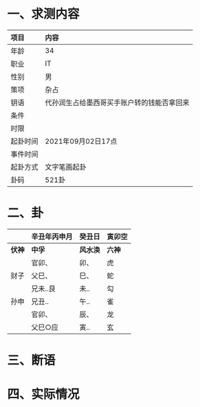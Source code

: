 # 一、求测内容

| 项目     | 内容                                       |
| :------- | :----------------------------------------- |
| 年龄     | 34                                         |
| 职业     | IT                                         |
| 性别     | 男                                         |
| 策项     | 杂占                                       |
| 钥语     | 代孙润生占给墨西哥买手账户转的钱能否拿回来 |
| 条件     |                                            |
| 时限     |                                            |
| 起卦时间 | 2021年09月02日17点                         |
| 事件时间 |                                            |
| 起卦方式 | 文字笔画起卦                               |
| 卦码     | 521卦                                      |

# 二、卦

|                | 辛丑年丙申月   | 癸丑日           | 寅卯空         |
| :------------- | :------------- | :--------------- | :------------- |
| **伏神** | **中孚** | **风水涣** | **六神** |
|                | 官卯、         | 卯、             | 虎             |
| 财子           | 父巳、         | 巳、             | 蛇             |
|                | 兄未..艮       | 未..             | 勾             |
| 孙申           | 兄丑..         | 午..             | 雀             |
|                | 官卯、         | 辰、             | 龙             |
|                | 父巳○应       | 寅..             | 玄             |

# 三、断语

# 四、实际情况
